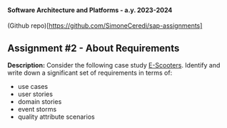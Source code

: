 #### Software Architecture and Platforms - a.y. 2023-2024
(Github repo)[https://github.com/SimoneCeredi/sap-assignments]

## Assignment #2 - About Requirements

**Description:** Consider the following case study [E-Scooters](https://docs.google.com/document/d/1k2Oxpb_7tPb6EjT-tR1zJtEorc5z4Tf_DPPN9XBfjrQ/edit?usp=sharing).
Identify and write down a significant set of requirements in terms of:
- use cases
- user stories
- domain stories
- event storms
- quality attribute scenarios
